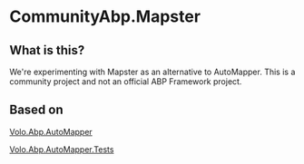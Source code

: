 # CommunityAbp.Mapster

## What is this?

We're experimenting with Mapster as an alternative to AutoMapper. This is a community project and not an official ABP Framework project.

## Based on

[Volo.Abp.AutoMapper](https://github.com/abpframework/abp/tree/8b4f273d6474562eea541868907e91b1d5835f1e/framework/src/Volo.Abp.AutoMapper)

[Volo.Abp.AutoMapper.Tests](https://github.com/abpframework/abp/tree/8b4f273d6474562eea541868907e91b1d5835f1e/framework/test/Volo.Abp.AutoMapper.Tests)